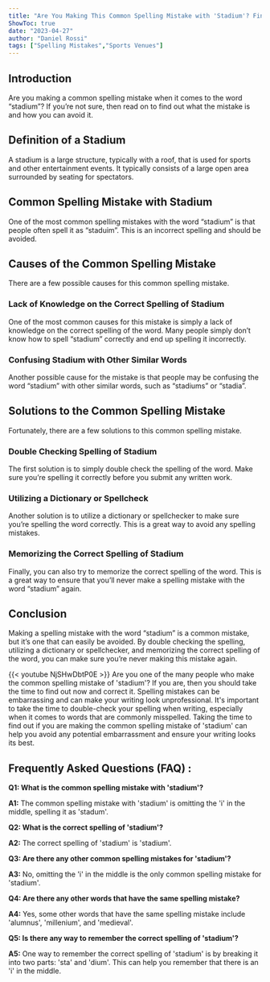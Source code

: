 ```yaml
---
title: "Are You Making This Common Spelling Mistake with 'Stadium'? Find Out Now!"
ShowToc: true 
date: "2023-04-27"
author: "Daniel Rossi" 
tags: ["Spelling Mistakes","Sports Venues"]
---
```

## Introduction
Are you making a common spelling mistake when it comes to the word “stadium”? If you’re not sure, then read on to find out what the mistake is and how you can avoid it.

## Definition of a Stadium
A stadium is a large structure, typically with a roof, that is used for sports and other entertainment events. It typically consists of a large open area surrounded by seating for spectators.

## Common Spelling Mistake with Stadium
One of the most common spelling mistakes with the word “stadium” is that people often spell it as “staduim”. This is an incorrect spelling and should be avoided.

## Causes of the Common Spelling Mistake
There are a few possible causes for this common spelling mistake. 

### Lack of Knowledge on the Correct Spelling of Stadium
One of the most common causes for this mistake is simply a lack of knowledge on the correct spelling of the word. Many people simply don’t know how to spell “stadium” correctly and end up spelling it incorrectly.

### Confusing Stadium with Other Similar Words
Another possible cause for the mistake is that people may be confusing the word “stadium” with other similar words, such as “stadiums” or “stadia”.

## Solutions to the Common Spelling Mistake
Fortunately, there are a few solutions to this common spelling mistake. 

### Double Checking Spelling of Stadium
The first solution is to simply double check the spelling of the word. Make sure you’re spelling it correctly before you submit any written work.

### Utilizing a Dictionary or Spellcheck
Another solution is to utilize a dictionary or spellchecker to make sure you’re spelling the word correctly. This is a great way to avoid any spelling mistakes.

### Memorizing the Correct Spelling of Stadium
Finally, you can also try to memorize the correct spelling of the word. This is a great way to ensure that you’ll never make a spelling mistake with the word “stadium” again.

## Conclusion
Making a spelling mistake with the word “stadium” is a common mistake, but it’s one that can easily be avoided. By double checking the spelling, utilizing a dictionary or spellchecker, and memorizing the correct spelling of the word, you can make sure you’re never making this mistake again.

{{< youtube NjSHwDbtP0E >}} 
Are you one of the many people who make the common spelling mistake of 'stadium'? If you are, then you should take the time to find out now and correct it. Spelling mistakes can be embarrassing and can make your writing look unprofessional. It's important to take the time to double-check your spelling when writing, especially when it comes to words that are commonly misspelled. Taking the time to find out if you are making the common spelling mistake of 'stadium' can help you avoid any potential embarrassment and ensure your writing looks its best.

## Frequently Asked Questions (FAQ) :
**Q1: What is the common spelling mistake with 'stadium'?**

**A1:** The common spelling mistake with 'stadium' is omitting the 'i' in the middle, spelling it as 'stadum'. 

**Q2: What is the correct spelling of 'stadium'?**

**A2:** The correct spelling of 'stadium' is 'stadium'. 

**Q3: Are there any other common spelling mistakes for 'stadium'?**

**A3:** No, omitting the 'i' in the middle is the only common spelling mistake for 'stadium'. 

**Q4: Are there any other words that have the same spelling mistake?**

**A4:** Yes, some other words that have the same spelling mistake include 'alumnus', 'millenium', and 'medieval'. 

**Q5: Is there any way to remember the correct spelling of 'stadium'?**

**A5:** One way to remember the correct spelling of 'stadium' is by breaking it into two parts: 'sta' and 'dium'. This can help you remember that there is an 'i' in the middle.






